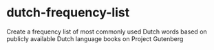 # dutch-frequency-list
Create a frequency list of most commonly used Dutch words based on publicly available Dutch language books on Project Gutenberg
